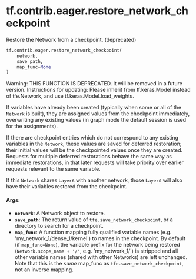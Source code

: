 <div itemscope itemtype="http://developers.google.com/ReferenceObject">
<meta itemprop="name" content="tf.contrib.eager.restore_network_checkpoint" />
<meta itemprop="path" content="Stable" />
</div>

# tf.contrib.eager.restore_network_checkpoint

Restore the Network from a checkpoint. (deprecated)

``` python
tf.contrib.eager.restore_network_checkpoint(
    network,
    save_path,
    map_func=None
)
```

<!-- Placeholder for "Used in" -->

Warning: THIS FUNCTION IS DEPRECATED. It will be removed in a future version.
Instructions for updating:
Please inherit from tf.keras.Model instead of tfe.Network, and use tf.keras.Model.load_weights.

If variables have already been created (typically when some or all of the
`Network` is built), they are assigned values from the checkpoint immediately,
overwriting any existing values (in graph mode the default session is used for
the assignments).

If there are checkpoint entries which do not correspond to any existing
variables in the `Network`, these values are saved for deferred restoration;
their initial values will be the checkpointed values once they are
created. Requests for multiple deferred restorations behave the same way as
immediate restorations, in that later requests will take priority over earlier
requests relevant to the same variable.

If this `Network` shares `Layer`s with another network, those `Layer`s will
also have their variables restored from the checkpoint.

#### Args:


* <b>`network`</b>: A Network object to restore.
* <b>`save_path`</b>: The return value of `tfe.save_network_checkpoint`, or a directory
  to search for a checkpoint.
* <b>`map_func`</b>: A function mapping fully qualified variable names (e.g.
  'my_network_1/dense_1/kernel') to names in the checkpoint. By default (if
  `map_func=None`), the variable prefix for the network being restored
  (`Network.scope_name + '/'`, e.g. 'my_network_1/') is stripped and all
  other variable names (shared with other Networks) are left unchanged. Note
  that this is the _same_ map_func as `tfe.save_network_checkpoint`, not an
  inverse mapping.